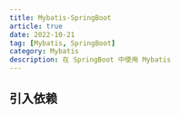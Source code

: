 ```yaml
---
title: Mybatis-SpringBoot
article: true
date: 2022-10-21
tag: [Mybatis, SpringBoot]
category: Mybatis
description: 在 SpringBoot 中使用 Mybatis
---
```


## 引入依赖





